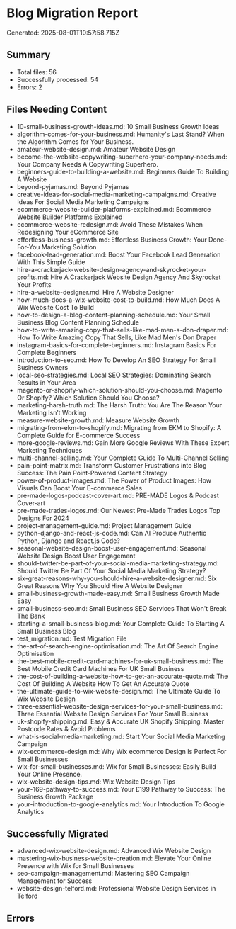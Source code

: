 # Blog Migration Report
Generated: 2025-08-01T10:57:58.715Z

## Summary
- Total files: 56
- Successfully processed: 54
- Errors: 2

## Files Needing Content
- 10-small-business-growth-ideas.md: 10 Small Business Growth Ideas
- algorithm-comes-for-your-business.md: Humanity's Last Stand? When the Algorithm Comes for Your Business.
- amateur-website-design.md: Amateur Website Design
- become-the-website-copywriting-superhero-your-company-needs.md: Your Company Needs A Copywriting Superhero.
- beginners-guide-to-building-a-website.md: Beginners Guide To Building A Website
- beyond-pyjamas.md: Beyond Pyjamas
- creative-ideas-for-social-media-marketing-campaigns.md: Creative Ideas For Social Media Marketing Campaigns
- ecommerce-website-builder-platforms-explained.md: Ecommerce Website Builder Platforms Explained
- ecommerce-website-redesign.md: Avoid These Mistakes When Redesigning Your eCommerce Site
- effortless-business-growth.md: Effortless Business Growth: Your Done-For-You Marketing Solution
- facebook-lead-generation.md: Boost Your Facebook Lead Generation With This Simple Guide
- hire-a-crackerjack-website-design-agency-and-skyrocket-your-profits.md: Hire A Crackerjack Website Design Agency And Skyrocket Your Profits
- hire-a-website-designer.md: Hire A Website Designer
- how-much-does-a-wix-website-cost-to-build.md: How Much Does A Wix Website Cost To Build
- how-to-design-a-blog-content-planning-schedule.md: Your Small Business Blog Content Planning Schedule
- how-to-write-amazing-copy-that-sells-like-mad-men-s-don-draper.md: How To Write Amazing Copy That Sells, Like Mad Men's Don Draper
- instagram-basics-for-complete-beginners.md: Instagram Basics For Complete Beginners
- introduction-to-seo.md: How To Develop An SEO Strategy For Small Business Owners
- local-seo-strategies.md: Local SEO Strategies: Dominating Search Results in Your Area
- magento-or-shopify-which-solution-should-you-choose.md: Magento Or Shopify? Which Solution Should You Choose?
- marketing-harsh-truth.md: The Harsh Truth: You Are The Reason Your Marketing Isn’t Working
- measure-website-growth.md: Measure Website Growth
- migrating-from-ekm-to-shopify.md: Migrating from EKM to Shopify: A Complete Guide for E-commerce Success
- more-google-reviews.md: Gain More Google Reviews With These Expert Marketing Techniques
- multi-channel-selling.md: Your Complete Guide To Multi-Channel Selling
- pain-point-matrix.md: Transform Customer Frustrations into Blog Success: The Pain Point-Powered Content Strategy
- power-of-product-images.md: The Power of Product Images: How Visuals Can Boost Your E-commerce Sales
- pre-made-logos-podcast-cover-art.md: PRE-MADE Logos & Podcast Cover-art
- pre-made-trades-logos.md: Our Newest Pre-Made Trades Logos Top Designs For 2024
- project-management-guide.md: Project Management Guide
- python-django-and-react-js-code.md: Can AI Produce Authentic Python, Django and React.js Code?
- seasonal-website-design-boost-user-engagement.md: Seasonal Website Design Boost User Engagement
- should-twitter-be-part-of-your-social-media-marketing-strategy.md: Should Twitter Be Part Of Your Social Media Marketing Strategy?
- six-great-reasons-why-you-should-hire-a-website-designer.md: Six Great Reasons Why You Should Hire A Website Designer
- small-business-growth-made-easy.md: Small Business Growth Made Easy
- small-business-seo.md: Small Business SEO Services That Won't Break The Bank
- starting-a-small-business-blog.md: Your Complete Guide To Starting A Small Business Blog
- test_migration.md: Test Migration File
- the-art-of-search-engine-optimisation.md: The Art Of Search Engine Optimisation
- the-best-mobile-credit-card-machines-for-uk-small-business.md: The Best Mobile Credit Card Machines For UK Small Business
- the-cost-of-building-a-website-how-to-get-an-accurate-quote.md: The Cost Of Building A Website How To Get An Accurate Quote
- the-ultimate-guide-to-wix-website-design.md: The Ultimate Guide To Wix Website Design
- three-essential-website-design-services-for-your-small-business.md: Three Essential Website Design Services For Your Small Business
- uk-shopify-shipping.md: Easy & Accurate UK Shopify Shipping: Master Postcode Rates & Avoid Problems
- what-is-social-media-marketing.md: Start Your Social Media Marketing Campaign
- wix-ecommerce-design.md: Why Wix ecommerce Design Is Perfect For Small Businesses
- wix-for-small-businesses.md: Wix for Small Businesses: Easily Build Your Online Presence.
- wix-website-design-tips.md: Wix Website Design Tips
- your-169-pathway-to-success.md: Your £199 Pathway to Success: The Business Growth Package
- your-introduction-to-google-analytics.md: Your Introduction To Google Analytics

## Successfully Migrated
- advanced-wix-website-design.md: Advanced Wix Website Design
- mastering-wix-business-website-creation.md: Elevate Your Online Presence with Wix for Small Businesses
- seo-campaign-management.md: Mastering SEO Campaign Management for Success
- website-design-telford.md: Professional Website Design Services in Telford

## Errors

